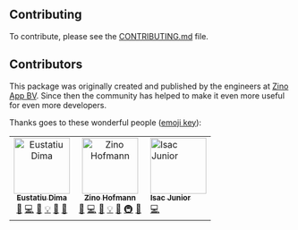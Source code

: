 ## Contributing

To contribute, please see the [CONTRIBUTING.md](CONTRIBUTING.md) file.

## Contributors

This package was originally created and published by the engineers at [Zino App BV](https://zinoapp.com). Since then the community has helped to make it even more useful for even more developers.

Thanks goes to these wonderful people ([emoji key](https://github.com/kentcdodds/all-contributors#emoji-key)):

<!-- ALL-CONTRIBUTORS-LIST:START - Do not remove or modify this section -->
<!-- prettier-ignore -->
<table><tr><td align="center" style="border-radius:50%;"><a href="http://eusdima.com"><img src="https://avatars2.githubusercontent.com/u/4757453?v=4" width="100px;" alt="Eustatiu Dima"/><br /><sub><b>Eustatiu Dima</b></sub></a><br /><a href="https://github.com/zino-app/graphql-flutter/issues?q=author%3Aeusdima" title="Bug reports">🐛</a> <a href="https://github.com/zino-app/graphql-flutter/commits?author=eusdima" title="Code">💻</a> <a href="https://github.com/zino-app/graphql-flutter/commits?author=eusdima" title="Documentation">📖</a> <a href="#example-eusdima" title="Examples">💡</a> <a href="#ideas-eusdima" title="Ideas, Planning, & Feedback">🤔</a> <a href="#review-eusdima" title="Reviewed Pull Requests">👀</a></td>
<td align="center"><a href="https://github.com/HofmannZ"><img src="https://avatars3.githubusercontent.com/u/17142193?v=4" width="100px;" alt="Zino Hofmann"/><br /><sub><b>Zino Hofmann</b></sub></a><br /><a href="https://github.com/zino-app/graphql-flutter/issues?q=author%3AHofmannZ" title="Bug reports">🐛</a> <a href="https://github.com/zino-app/graphql-flutter/commits?author=HofmannZ" title="Code">💻</a> <a href="https://github.com/zino-app/graphql-flutter/commits?author=HofmannZ" title="Documentation">📖</a> <a href="#example-HofmannZ" title="Examples">💡</a> <a href="#ideas-HofmannZ" title="Ideas, Planning, & Feedback">🤔</a> <a href="#infra-HofmannZ" title="Infrastructure (Hosting, Build-Tools, etc)">🚇</a> <a href="#review-HofmannZ" title="Reviewed Pull Requests">👀</a></td>
<td align=“center”><a href="https://github.com/isacjunior"><img src="https://avatars0.githubusercontent.com/u/12630335?s=460&v=4" width="100px;" alt="Isac Junior"/><br /><sub><b>Isac Junior</b></sub></a><br /><a href="https://github.com/zino-app/graphql-flutter/commits?author=isacjunior" title=“Code”>💻</a></td></tr></table>
